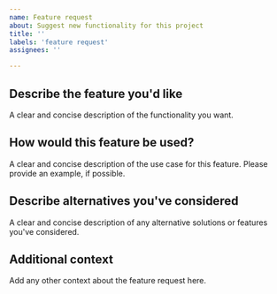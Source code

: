 ```yaml
---
name: Feature request
about: Suggest new functionality for this project
title: ''
labels: 'feature request'
assignees: ''

---
```


## Describe the feature you'd like
A clear and concise description of the functionality you want.

## How would this feature be used?
A clear and concise description of the use case for this feature. Please provide an example, if possible.

## Describe alternatives you've considered
A clear and concise description of any alternative solutions or features you've considered.

## Additional context
Add any other context about the feature request here.
